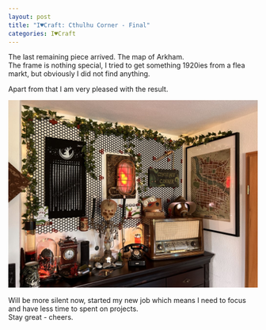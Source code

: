 ```yaml
---
layout: post
title: "I♥Craft: Cthulhu Corner - Final"
categories: I♥Craft
---
```


The last remaining piece arrived. The map of Arkham.  
The frame is nothing special, I tried to get something 1920ies from a flea markt, but obviously I did not find anything.

Apart from that I am very pleased with the result.

![Cthulhu Corner RC2](/assets/pix/CthulhuCorner_Final.JPG)  


Will be more silent now, started my new job which means I need to focus and have less time to spent on projects.  
Stay great - cheers.